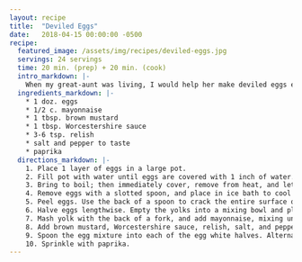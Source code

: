 ```yaml
---
layout: recipe
title:  "Deviled Eggs"
date:   2018-04-15 00:00:00 -0500
recipe:
  featured_image: /assets/img/recipes/deviled-eggs.jpg
  servings: 24 servings
  time: 20 min. (prep) + 20 min. (cook)
  intro_markdown: |-
    When my great-aunt was living, I would help her make deviled eggs every Easter for our family gathering (and sometimes for other holidays, too). These deviled eggs are still a staple at our family's holiday gatherings. Even though they take some time, they're fun to make and a crowd favorite.
  ingredients_markdown: |-
    * 1 doz. eggs
    * 1/2 c. mayonnaise
    * 1 tbsp. brown mustard
    * 1 tbsp. Worcestershire sauce
    * 3-6 tsp. relish
    * salt and pepper to taste
    * paprika
  directions_markdown: |-
    1. Place 1 layer of eggs in a large pot.
    2. Fill pot with water until eggs are covered with 1 inch of water.
    3. Bring to boil; then immediately cover, remove from heat, and let stand for 13 minutes.
    4. Remove eggs with a slotted spoon, and place in ice bath to cool completely.
    5. Peel eggs. Use the back of a spoon to crack the entire surface of the egg shell. Starting from the bottom of the egg (where there is usually a small pocket of air), peel away the shell and membrane. By getting under the membrane, the shell usually starts to come away easier.
    6. Halve eggs lengthwise. Empty the yolks into a mixing bowl and place the whites on a serving dish.
    7. Mash yolk with the back of a fork, and add mayonnaise, mixing until smooth.
    8. Add brown mustard, Worcestershire sauce, relish, salt, and pepper and stir until combined.
    9. Spoon the egg mixture into each of the egg white halves. Alternatively, hold a sandwich bag in place by opening it up inside a cup or glass and folding the zipper openings over the sides. Spoon the egg yolk mixture into the bag, zip the bag closed, and cut off a small triangle from the corner of the bag. Squeeze the egg mixture into each of the egg white halves.
    10. Sprinkle with paprika.
---
```

